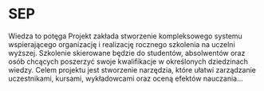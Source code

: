 # SEP
Wiedza to potęga
Projekt zakłada stworzenie kompleksowego systemu wspierającego organizację i realizację rocznego szkolenia na uczelni wyższej. Szkolenie skierowane będzie do studentów, absolwentów oraz osób chcących poszerzyć swoje kwalifikacje w określonych dziedzinach wiedzy. Celem projektu jest stworzenie narzędzia, które ułatwi zarządzanie uczestnikami, kursami, wykładowcami oraz oceną efektów nauczania...
